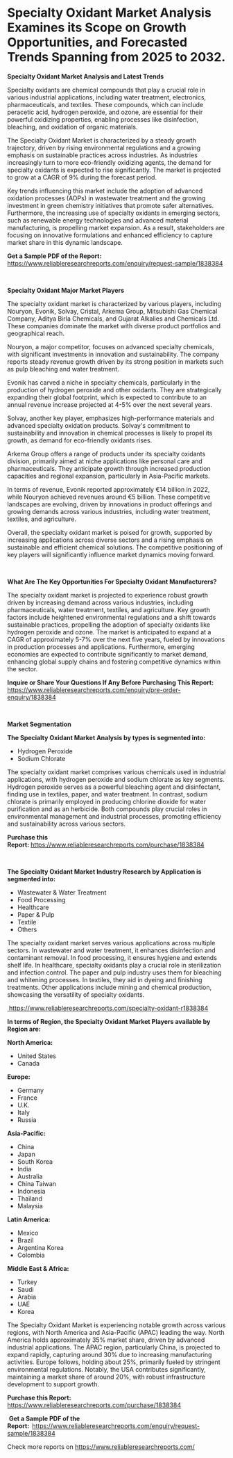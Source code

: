 <p><h1>Specialty Oxidant Market Analysis Examines its Scope on Growth Opportunities, and Forecasted Trends Spanning from 2025 to 2032.</h1></p><p><strong>Specialty Oxidant Market Analysis and Latest Trends</strong></p>
<p><p>Specialty oxidants are chemical compounds that play a crucial role in various industrial applications, including water treatment, electronics, pharmaceuticals, and textiles. These compounds, which can include peracetic acid, hydrogen peroxide, and ozone, are essential for their powerful oxidizing properties, enabling processes like disinfection, bleaching, and oxidation of organic materials. </p><p>The Specialty Oxidant Market is characterized by a steady growth trajectory, driven by rising environmental regulations and a growing emphasis on sustainable practices across industries. As industries increasingly turn to more eco-friendly oxidizing agents, the demand for specialty oxidants is expected to rise significantly. The market is projected to grow at a CAGR of 9% during the forecast period. </p><p>Key trends influencing this market include the adoption of advanced oxidation processes (AOPs) in wastewater treatment and the growing investment in green chemistry initiatives that promote safer alternatives. Furthermore, the increasing use of specialty oxidants in emerging sectors, such as renewable energy technologies and advanced material manufacturing, is propelling market expansion. As a result, stakeholders are focusing on innovative formulations and enhanced efficiency to capture market share in this dynamic landscape.</p></p>
<p><strong>Get a Sample PDF of the Report:&nbsp;</strong> <a href="https://www.reliableresearchreports.com/enquiry/request-sample/1838384?utm_campaign=2794&utm_medium=2&utm_source=Github&utm_content=ia&utm_term=03042025&utm_id=specialty-oxidant">https://www.reliableresearchreports.com/enquiry/request-sample/1838384</a></p>
<p>&nbsp;</p>
<p><strong>Specialty Oxidant Major Market Players</strong></p>
<p><p>The specialty oxidant market is characterized by various players, including Nouryon, Evonik, Solvay, Cristal, Arkema Group, Mitsubishi Gas Chemical Company, Aditya Birla Chemicals, and Gujarat Alkalies and Chemicals Ltd. These companies dominate the market with diverse product portfolios and geographical reach.</p><p>Nouryon, a major competitor, focuses on advanced specialty chemicals, with significant investments in innovation and sustainability. The company reports steady revenue growth driven by its strong position in markets such as pulp bleaching and water treatment.</p><p>Evonik has carved a niche in specialty chemicals, particularly in the production of hydrogen peroxide and other oxidants. They are strategically expanding their global footprint, which is expected to contribute to an annual revenue increase projected at 4-5% over the next several years. </p><p>Solvay, another key player, emphasizes high-performance materials and advanced specialty oxidation products. Solvay's commitment to sustainability and innovation in chemical processes is likely to propel its growth, as demand for eco-friendly oxidants rises.</p><p>Arkema Group offers a range of products under its specialty oxidants division, primarily aimed at niche applications like personal care and pharmaceuticals. They anticipate growth through increased production capacities and regional expansion, particularly in Asia-Pacific markets.</p><p>In terms of revenue, Evonik reported approximately €14 billion in 2022, while Nouryon achieved revenues around €5 billion. These competitive landscapes are evolving, driven by innovations in product offerings and growing demands across various industries, including water treatment, textiles, and agriculture.</p><p>Overall, the specialty oxidant market is poised for growth, supported by increasing applications across diverse sectors and a rising emphasis on sustainable and efficient chemical solutions. The competitive positioning of key players will significantly influence market dynamics moving forward.</p></p>
<p>&nbsp;</p>
<p><strong>What Are The Key Opportunities For Specialty Oxidant Manufacturers?</strong></p>
<p><p>The specialty oxidant market is projected to experience robust growth driven by increasing demand across various industries, including pharmaceuticals, water treatment, textiles, and agriculture. Key growth factors include heightened environmental regulations and a shift towards sustainable practices, propelling the adoption of specialty oxidants like hydrogen peroxide and ozone. The market is anticipated to expand at a CAGR of approximately 5-7% over the next five years, fueled by innovations in production processes and applications. Furthermore, emerging economies are expected to contribute significantly to market demand, enhancing global supply chains and fostering competitive dynamics within the sector.</p></p>
<p><strong>Inquire or Share Your Questions If Any Before Purchasing This Report:</strong> <a href="https://www.reliableresearchreports.com/enquiry/pre-order-enquiry/1838384?utm_campaign=2794&utm_medium=2&utm_source=Github&utm_content=ia&utm_term=03042025&utm_id=specialty-oxidant">https://www.reliableresearchreports.com/enquiry/pre-order-enquiry/1838384</a></p>
<p>&nbsp;</p>
<p><strong>Market Segmentation</strong></p>
<p><strong>The Specialty Oxidant Market Analysis by types is segmented into:</strong></p>
<p><ul><li>Hydrogen Peroxide</li><li>Sodium Chlorate</li></ul></p>
<p><p>The specialty oxidant market comprises various chemicals used in industrial applications, with hydrogen peroxide and sodium chlorate as key segments. Hydrogen peroxide serves as a powerful bleaching agent and disinfectant, finding use in textiles, paper, and water treatment. In contrast, sodium chlorate is primarily employed in producing chlorine dioxide for water purification and as an herbicide. Both compounds play crucial roles in environmental management and industrial processes, promoting efficiency and sustainability across various sectors.</p></p>
<p><strong>Purchase this Report:&nbsp;</strong><a href="https://www.reliableresearchreports.com/purchase/1838384?utm_campaign=2794&utm_medium=2&utm_source=Github&utm_content=ia&utm_term=03042025&utm_id=specialty-oxidant">https://www.reliableresearchreports.com/purchase/1838384</a></p>
<p>&nbsp;</p>
<p><strong>The Specialty Oxidant Market Industry Research by Application is segmented into:</strong></p>
<p><ul><li>Wastewater & Water Treatment</li><li>Food Processing</li><li>Healthcare</li><li>Paper & Pulp</li><li>Textile</li><li>Others</li></ul></p>
<p><p>The specialty oxidant market serves various applications across multiple sectors. In wastewater and water treatment, it enhances disinfection and contaminant removal. In food processing, it ensures hygiene and extends shelf life. In healthcare, specialty oxidants play a crucial role in sterilization and infection control. The paper and pulp industry uses them for bleaching and whitening processes. In textiles, they aid in dyeing and finishing treatments. Other applications include mining and chemical production, showcasing the versatility of specialty oxidants.</p></p>
<p><a href="https://www.reliableresearchreports.com/specialty-oxidant-r1838384?utm_campaign=2794&utm_medium=2&utm_source=Github&utm_content=ia&utm_term=03042025&utm_id=specialty-oxidant">&nbsp;https://www.reliableresearchreports.com/specialty-oxidant-r1838384</a></p>
<p><strong>In terms of Region, the Specialty Oxidant Market Players available by Region are:</strong></p>
<p>
    <p> <strong> North America: </strong>
        <ul>
            <li>United States</li>
            <li>Canada</li>
        </ul>
        </p> 
    <p> <strong> Europe: </strong>
        <ul>
            <li>Germany</li>
            <li>France</li>
            <li>U.K.</li>
            <li>Italy</li>
            <li>Russia</li>
        </ul>
        </p> 
    <p> <strong> Asia-Pacific: </strong>
        <ul>
            <li>China</li>
            <li>Japan</li>
            <li>South Korea</li>
            <li>India</li>
            <li>Australia</li>
            <li>China Taiwan</li>
            <li>Indonesia</li>
            <li>Thailand</li>
            <li>Malaysia</li>
        </ul>
        </p> 
    <p> <strong> Latin America: </strong>
        <ul>
            <li>Mexico</li>
            <li>Brazil</li>
            <li>Argentina Korea</li>
            <li>Colombia</li>
        </ul>
        </p> 
    <p> <strong> Middle East & Africa: </strong>
        <ul>
            <li>Turkey</li>
            <li>Saudi</li>
            <li>Arabia</li>
            <li>UAE</li>
            <li>Korea</li>
        </ul>
    </p>
    </p>
<p><p>The Specialty Oxidant Market is experiencing notable growth across various regions, with North America and Asia-Pacific (APAC) leading the way. North America holds approximately 35% market share, driven by advanced industrial applications. The APAC region, particularly China, is projected to expand rapidly, capturing around 30% due to increasing manufacturing activities. Europe follows, holding about 25%, primarily fueled by stringent environmental regulations. Notably, the USA contributes significantly, maintaining a market share of around 20%, with robust infrastructure development to support growth.</p></p>
<p><strong>Purchase this Report: </strong><a href="https://www.reliableresearchreports.com/purchase/1838384?utm_campaign=2794&utm_medium=2&utm_source=Github&utm_content=ia&utm_term=03042025&utm_id=specialty-oxidant">https://www.reliableresearchreports.com/purchase/1838384</a></p>
<p>&nbsp;<strong>Get a Sample PDF of the Report:&nbsp;&nbsp;</strong><a href="https://www.reliableresearchreports.com/enquiry/request-sample/1838384?utm_campaign=2794&utm_medium=2&utm_source=Github&utm_content=ia&utm_term=03042025&utm_id=specialty-oxidant">https://www.reliableresearchreports.com/enquiry/request-sample/1838384</a></p>
<p><strong></strong></p>
<p>Check more reports on <a href="https://www.reliableresearchreports.com/?utm_campaign=2794&utm_medium=2&utm_source=Github&utm_content=ia&utm_term=03042025&utm_id=specialty-oxidant">https://www.reliableresearchreports.com/</a></p>